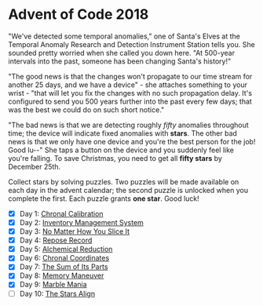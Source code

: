 # Advent of Code 2018

"We've detected some temporal anomalies," one of Santa's Elves at the Temporal
Anomaly Research and Detection Instrument Station tells you.  She sounded pretty
worried when she called you down here.  "At 500-year intervals into the past,
someone has been changing Santa's history!"

"The good news is that the changes won't propagate to our time stream for
another 25 days, and we have a device" - she attaches something to your wrist -
"that will let you fix the changes with no such propagation delay.  It's
configured to send you 500 years further into the past every few days; that was
the best we could do on such short notice."

"The bad news is that we are detecting roughly *fifty* anomalies throughout time;
the device will indicate fixed anomalies with **stars**.  The other bad news is that
we only have one device and you're the best person for the job!  Good lu--" She
taps a button on the device and you suddenly feel like you're falling.  To save
Christmas, you need to get all **fifty stars** by December 25th.

Collect stars by solving puzzles.  Two puzzles will be made available on each
day in the advent calendar; the second puzzle is unlocked when you complete the
first. Each puzzle grants **one star**.  Good luck!

- [X] Day  1: [Chronal Calibration](01-chronal)
- [X] Day  2: [Inventory Management System](02-inventory)
- [X] Day  3: [No Matter How You Slice It](03-slices)
- [X] Day  4: [Repose Record](04-repose)
- [X] Day  5: [Alchemical Reduction](05-alchemical)
- [X] Day  6: [Chronal Coordinates](06-chronal)
- [X] Day  7: [The Sum of Its Parts](07-sumits)
- [X] Day  8: [Memory Maneuver](08-memory)
- [X] Day  9: [Marble Mania](09-marble)
- [ ] Day 10: [The Stars Align](10-stars)
